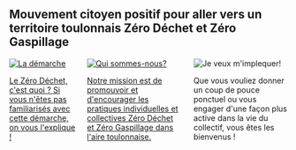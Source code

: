 <div class="container">
  <div class="section">
    <div class="content">
      <h2 class="is-size-2 has-text-centered">Mouvement citoyen positif pour aller vers un territoire toulonnais Zéro Déchet et Zéro Gaspillage</h2>
    </div>
    <div class="columns">
      <div class="column is-4 has-text-justified">
        <a href="/la_demarche_zero_dechet" alt="La démarche">
          <img src="/home/lademarche.png" alt="La démarche" />
          <p>Le Zéro Déchet, c'est quoi ? Si vous n'êtes pas familiarisés avec cette démarche, on vous l'explique !</p>
        </a>
      </div>
      <div class="column is-4 has-text-justified">
        <a href="/a_propos/qui_sommes_nous" alt="Qui sommes-nous">
          <img src="/home/quisommesnous.png" alt="Qui sommes-nous?" />
          <p>Notre mission est de promouvoir et d'encourager les pratiques individuelles et collectives Zéro Déchet et Zéro Gaspillage dans l'aire toulonnaise.</p>
        </a>
      </div>
      <div class="column is-4 has-text-justified">
        <img src="/home/jeveuxmimpliquer.png" alt="Je veux m'implequer!" />
        <p>Que vous vouliez donner un coup de pouce ponctuel ou vous engager d'une façon plus active dans la vie du collectif, vous êtes les bienvenus !</p>
      </div>
    </div>
  </div>
</div>